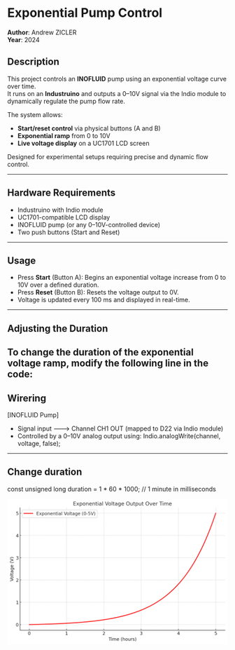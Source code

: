 # Exponential Pump Control

**Author**: Andrew ZICLER  
**Year**: 2024  

## Description

This project controls an **INOFLUID** pump using an exponential voltage curve over time.  
It runs on an **Industruino** and outputs a 0–10V signal via the Indio module to dynamically regulate the pump flow rate.

The system allows:
- **Start/reset control** via physical buttons (A and B)
- **Exponential ramp** from 0 to 10V
- **Live voltage display** on a UC1701 LCD screen

Designed for experimental setups requiring precise and dynamic flow control.

---

## Hardware Requirements

- Industruino with Indio module  
- UC1701-compatible LCD display  
- INOFLUID pump (or any 0–10V-controlled device)  
- Two push buttons (Start and Reset)

---

## Usage

- Press **Start** (Button A): Begins an exponential voltage increase from 0 to 10V over a defined duration.
- Press **Reset** (Button B): Resets the voltage output to 0V.
- Voltage is updated every 100 ms and displayed in real-time.

---

## Adjusting the Duration

To change the duration of the exponential voltage ramp, modify the following line in the code:
---
## Wirering

[INOFLUID Pump]
   - Signal input  ---> Channel CH1 OUT (mapped to D22 via Indio module)
   - Controlled by a 0–10V analog output using:
       Indio.analogWrite(channel, voltage, false);
---

## Change duration
const unsigned long duration = 1 * 60 * 1000; // 1 minute in milliseconds

![](graph.png)
